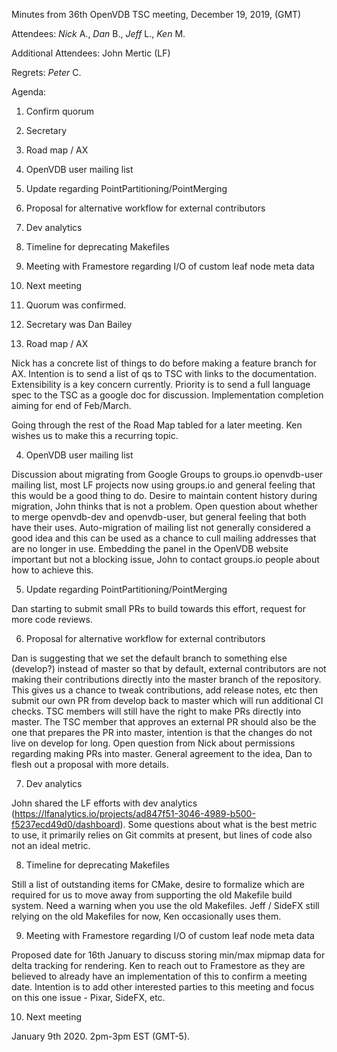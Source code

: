 Minutes from 36th OpenVDB TSC meeting, December 19, 2019, (GMT)

Attendees: *Nick* A., *Dan* B., *Jeff* L., *Ken* M.

Additional Attendees: John Mertic (LF)

Regrets: *Peter* C.

Agenda:

1) Confirm quorum
2) Secretary
3) Road map / AX
4) OpenVDB user mailing list
5) Update regarding PointPartitioning/PointMerging
6) Proposal for alternative workflow for external contributors
7) Dev analytics
8) Timeline for deprecating Makefiles
9) Meeting with Framestore regarding I/O of custom leaf node meta data
10) Next meeting

1) Quorum was confirmed.

2) Secretary was Dan Bailey

3) Road map / AX

Nick has a concrete list of things to do before making a feature branch for AX.
Intention is to send a list of qs to TSC with links to the documentation.
Extensibility is a key concern currently. Priority is to send a full language
spec to the TSC as a google doc for discussion. Implementation completion aiming
for end of Feb/March.

Going through the rest of the Road Map tabled for a later meeting. Ken wishes us
to make this a recurring topic.

4) OpenVDB user mailing list

Discussion about migrating from Google Groups to groups.io openvdb-user mailing
list, most LF projects now using groups.io and general feeling that this would
be a good thing to do. Desire to maintain content history during migration, John
thinks that is not a problem. Open question about whether to merge openvdb-dev
and openvdb-user, but general feeling that both have their uses. Auto-migration
of mailing list not generally considered a good idea and this can be used as a
chance to cull mailing addresses that are no longer in use. Embedding the panel
in the OpenVDB website important but not a blocking issue, John to contact
groups.io people about how to achieve this.

5) Update regarding PointPartitioning/PointMerging

Dan starting to submit small PRs to build towards this effort, request for more
code reviews.

6) Proposal for alternative workflow for external contributors

Dan is suggesting that we set the default branch to something else (develop?)
instead of master so that by default, external contributors are not making their
contributions directly into the master branch of the repository. This gives us a
chance to tweak contributions, add release notes, etc then submit our own PR
from develop back to master which will run additional CI checks. TSC members
will still have the right to make PRs directly into master. The TSC member that
approves an external PR should also be the one that prepares the PR into master,
intention is that the changes do not live on develop for long. Open question
from Nick about permissions regarding making PRs into master. General agreement
to the idea, Dan to flesh out a proposal with more details.

7) Dev analytics

John shared the LF efforts with dev analytics
(https://lfanalytics.io/projects/ad847f51-3046-4989-b500-f5237ecd49d0/dashboard).
Some questions about what is the best metric to use, it primarily relies on Git
commits at present, but lines of code also not an ideal metric.

8) Timeline for deprecating Makefiles

Still a list of outstanding items for CMake, desire to formalize which are
required for us to move away from supporting the old Makefile build system. Need
a warning when you use the old Makefiles. Jeff / SideFX still relying on the old
Makefiles for now, Ken occasionally uses them.

9) Meeting with Framestore regarding I/O of custom leaf node meta data

Proposed date for 16th January to discuss storing min/max mipmap data for delta
tracking for rendering. Ken to reach out to Framestore as they are believed to
already have an implementation of this to confirm a meeting date. Intention is
to add other interested parties to this meeting and focus on this one issue -
Pixar, SideFX, etc.

10) Next meeting

January 9th 2020. 2pm-3pm EST (GMT-5).
